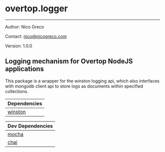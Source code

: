 # overtop.logger
---

Author: Nico Greco

Contact: nico@nicogreco.com

Version: 1.0.0

Logging mechanism for Overtop NodeJS applications
---

This package is a wrapper for the winston logging api, which also interfaces with mongodb client api to store logs as documents within specified collections.

| Dependencies |
|--------------|
| [winston](https://github.com/winstonjs/winston) |

| Dev Dependencies |
|------------------|
| [mocha](https://github.com/mochajs/mocha) |
| [chai](https://github.com/chaijs/chai) |